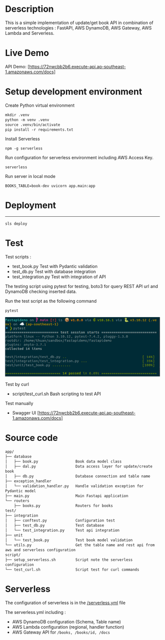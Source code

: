 # Description
This is a simple implementation of update/get book API in combination of serverless technologies : FastAPI, AWS DynamoDB, AWS Gateway, AWS Lambda and Serverless.

# Live Demo

API Demo: [https://72nwcbb2b6.execute-api.ap-southeast-1.amazonaws.com/docs]

# Setup development environment
Create Python virtual environment
```
mkdir .venv
python -m venv .venv
source .venv/bin/activate
pip install -r requirements.txt
```
Install Serverless
```
npm -g serverless
```
Run configuration for serverless environment including AWS Access Key.
```
serverless
```
Run server in local mode
```
BOOKS_TABLE=book-dev uvicorn app.main:app
```
# Deployment
--------------------------------
```
sls deploy
```
# Test
Test scripts :
- test_book.py  Test with Pydantic validation
- test_db.py    Test with database integration
- test_integration.py Test with integration of API

The testing script using pytest for testing, boto3 for query REST API url and DynamoDB checking inserted data.

Run the test script as the following command
```
pytest
```
![Pytest](/docs/pytest.png "Pytest")


Test by curl
- script/test_curl.sh Bash scripting to test API

Test manually
- Swagger UI [https://72nwcbb2b6.execute-api.ap-southeast-1.amazonaws.com/docs]
# Source code
```
app/
├── database
│   ├── book.py                 Book data model class
│   ├── dal.py                  Data access layer for update/create book
│   ├── db.py                   Database connection and table name
├── exception_handler
│   └── validation_handler.py   Handle validation exception for Pydantic model
├── main.py                     Main Fastapi application
└── routers
    ├── books.py                Routers for books
test/
├── integration
│   ├── conftest.py             Configuration test
│   ├── test_db.py              Test database 
│   └── test_integration.py     Test api integration
├── unit
│   └── test_book.py            Test book model validation
└── utils.py                    Get the table name and rest api from aws and serverless configuration
script/
├── setup_serverless.sh         Script note the serverless configuration
└── test_curl.sh                Script test for curl commands

```
# Serverless
The configuration of serverless is in the [/serverless.yml](https://github.com/thuanvh/fastapidemo/blob/main/serverless.yml) file

The serverless.yml including :
- AWS DynamoDB configuration (Schema, Table name)
- AWS Lambda configuration (regional, handler function)
- AWS Gateway API for ```/books, /books/id, /docs```
